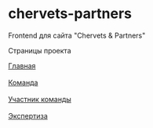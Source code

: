 # chervets-partners
 Frontend для сайта "Chervets & Partners"


Страницы проекта



<a href="https://chervets-partners.vercel.app/">
  Главная
</a>
<br>
<br>
<a href="https://chervets-partners.vercel.app/team.html">
    Команда
</a>
<br>
<br>
<a href="https://chervets-partners.vercel.app/member.html">
    Участник команды
</a>
<br>
<br>
<a href="https://vazhnyi-den.vercel.app/services.html">
    Экспертиза
</a>
<br>
<br>
